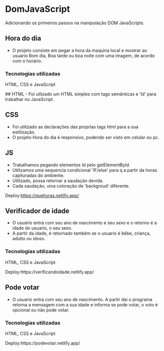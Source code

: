 # DomJavaScript

Adicionando os primeiros passos na manipulação DOM JavaScripts.

## Hora do dia
- O projeto consiste em pegar a hora da maquina local e mostrar ao usuario Bom dia, Boa tarde ou boa noite com uma imagem, de acordo com o horário.</p>
### Tecnologias utilizadas
<p>HTML, CSS e JavaScript</p>
## HTML
- Foi utlizado um HTML simples com tags semânticas e 'Id' para trabalhar no JavaScript.

## CSS
- Foi utilizado as declarações das proprias tags html para a sua estilização.
- O projeto Hora do dia é responsivo, podendo ser visto em celular ou pc.

## JS

- Trabalhamos pegando elementos Id pelo getElementById.
- Utilizamos uma sequencia condicional 'IF/else' para q a partir da horas capituradas do ambiente.
- Utilizado, possa retornar a saudação devida. 
- Cada saudação, uma coloração de 'backgroud' diferente.

Deploy:https://quehoras.netlify.app/

## Verificador de idade 
- O usuário entra com seu ano de nascimento e seu sexo e o retorno é a idade do usuario, o seu sexo.
- A partir da idade, é retornado também se o usuario é bêbe, criança, adulto ou idoso.
### Tecnologias utilizadas
<p>HTML, CSS e JavaScript.</p>
Deploy:https://verificandoidade.netlify.app/

## Pode votar
- O usuario entra com seu ano de nascimento. A partir dai o programa retorna a mensagem com a sua idade e informa se pode votar, o voto é opcional ou não pode votar.
### Tecnologias utilizadas
<p>HTML, CSS e JavaScript.</p>
Deploy:https://podevotar.netlify.app/
